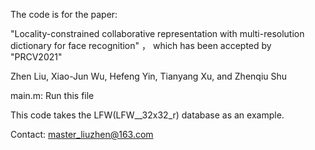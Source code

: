 The code is for the paper:

"Locality-constrained collaborative representation with multi-resolution dictionary for face recognition" ， which has been accepted by "PRCV2021"

Zhen Liu, Xiao-Jun Wu, Hefeng Yin, Tianyang Xu, and Zhenqiu Shu 

main.m: Run this file 

This code takes the LFW(LFW__32x32_r) database as an example.

Contact: master_liuzhen@163.com
